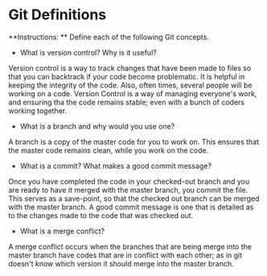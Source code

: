 # Git Definitions

**Instructions: ** Define each of the following Git concepts.

* What is version control?  Why is it useful?

Version control is a way to track changes that have been made to files so that you can backtrack if your code become problematic.   It is helpful in keeping the integrity of the code.  Also, often times, several people will be working on a code.  Version Control is a way of managing everyone's work, and ensuring tha the code remains stable; even with a bunch of coders working together.


* What is a branch and why would you use one?

A branch is a copy of the master code for you to work on.  This ensures that the master code remains clean, while you work on the code. 


* What is a commit? What makes a good commit message?

Once you have completed the code in your checked-out branch and you are ready to have it merged with the master branch, you commit the file.  This serves as a save-point, so that the checked out branch can be merged with the master branch.  A good commit message is one that is detailed as to the changes made to the code that was checked out.


* What is a merge conflict?

A merge conflict occurs when the branches that are being merge into the master branch have codes that are in conflict with each other; as in git doesn't know which version it should merge into the master branch. 